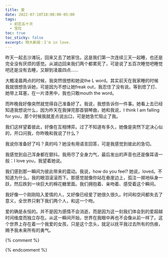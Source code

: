 ```yaml
---
title: 爱
date: 2022-07-10T18:00:00-05:00
tags:
  - 初恋五十次
  - 宝拉
toc: true
toc_sticky: false
excerpt: 特大新闻：I'm in love.
---
```


昨天一起去沙滩玩，回来又去了她家住。这是我们第一次连续三天一起睡，也还是完全没有厌烦的感觉。从湖边回来我们两个都累死了，可是说了五百次睡觉吧睡觉吧还是没有去睡，又聊到凌晨四点……

大概凌晨两点的时候，我突然很想和她说the L word。其实前天在我家睡的时候我就很想告诉她，可是因为不想让她freak out，我忍住了没有说。等到熄了灯、她带上耳塞，在一片漆黑中，我也只敢mouth the word。

而昨晚我好像突然就觉得自己准备好了。我说，我想告诉你一件事。她看上去已经知道我想说什么，因为昨天在我弹完那首钢琴曲，她和我说，I think I am falling for you，那个时候我就差点说出口，可是她急忙阻止了我。

我们这样望着彼此，好像在互相博弈。过了不知道有多久，她像是突然下定决心似的，开口问我，你昨晚和我说了什么？

我说你准备好了吗？真的吗？她没有用语言回答，可是我感觉到彼此的急切。

我感觉到自己浑身都在颤抖。我用尽了全身力气，最后发出的声音也还是像耳语一般：I love you，我望着她说。

我们感到那一瞬间为彼此带来的震动。我说，how do you feel? 她说，loved。不知道为什么，我的眼泪滚滚而下。那感觉就像你站在悬崖边上，孤注一掷地纵身一跃，然后跌到一块巨大的棉花糖里面。我们拥抱着、亲吻着、感受着这个瞬间。

我好像一个刚刚陷入爱情的人，又好像已经爱了她很久很久。时间和空间都失去了意义，全世界只剩下我们两个人，和这一个吻。

爱的确是永恒的。并不是因为感情不会消逝，而是因为这一刻我们体会到的爱超越时间维度而独立存在。从这一瞬间开始，世界在我眼中再也不会像从前一样了。这个世界上存在着一个我爱的女孩，只是这个念头，就足以抚平我过去所有的伤痕，赐予我未来所有的勇气。

{% comment %}

{% endcomment %}
